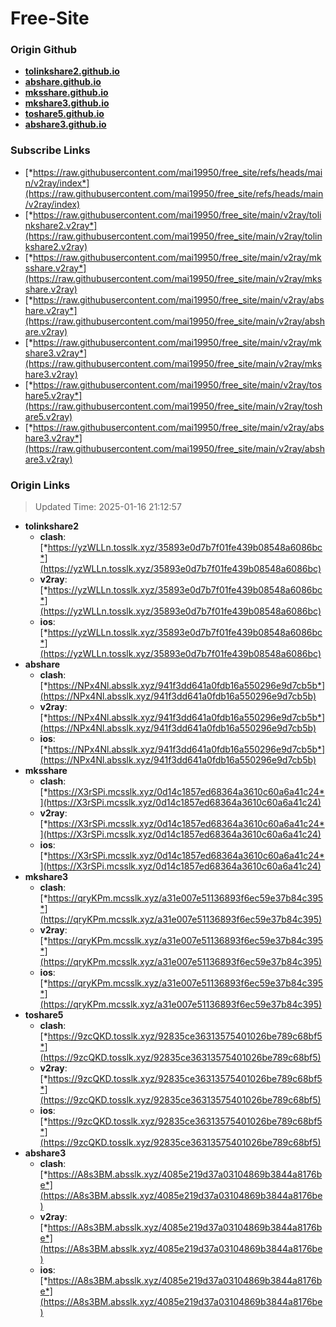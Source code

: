 # Free-Site

### Origin Github

- [**tolinkshare2.github.io**](https://github.com/tolinkshare2/tolinkshare2.github.io)
- [**abshare.github.io**](https://github.com/abshare/abshare.github.io)
- [**mksshare.github.io**](https://github.com/mksshare/mksshare.github.io)
- [**mkshare3.github.io**](https://github.com/mkshare3/mkshare3.github.io)
- [**toshare5.github.io**](https://github.com/toshare5/toshare5.github.io)
- [**abshare3.github.io**](https://github.com/abshare3/abshare3.github.io)

### Subscribe Links

- [*https://raw.githubusercontent.com/mai19950/free_site/refs/heads/main/v2ray/index*](https://raw.githubusercontent.com/mai19950/free_site/refs/heads/main/v2ray/index)
- [*https://raw.githubusercontent.com/mai19950/free_site/main/v2ray/tolinkshare2.v2ray*](https://raw.githubusercontent.com/mai19950/free_site/main/v2ray/tolinkshare2.v2ray)
- [*https://raw.githubusercontent.com/mai19950/free_site/main/v2ray/mksshare.v2ray*](https://raw.githubusercontent.com/mai19950/free_site/main/v2ray/mksshare.v2ray)
- [*https://raw.githubusercontent.com/mai19950/free_site/main/v2ray/abshare.v2ray*](https://raw.githubusercontent.com/mai19950/free_site/main/v2ray/abshare.v2ray)
- [*https://raw.githubusercontent.com/mai19950/free_site/main/v2ray/mkshare3.v2ray*](https://raw.githubusercontent.com/mai19950/free_site/main/v2ray/mkshare3.v2ray)
- [*https://raw.githubusercontent.com/mai19950/free_site/main/v2ray/toshare5.v2ray*](https://raw.githubusercontent.com/mai19950/free_site/main/v2ray/toshare5.v2ray)
- [*https://raw.githubusercontent.com/mai19950/free_site/main/v2ray/abshare3.v2ray*](https://raw.githubusercontent.com/mai19950/free_site/main/v2ray/abshare3.v2ray)

### Origin Links

> Updated Time: 2025-01-16 21:12:57

- **tolinkshare2**
  - **clash**: [*https://yzWLLn.tosslk.xyz/35893e0d7b7f01fe439b08548a6086bc*](https://yzWLLn.tosslk.xyz/35893e0d7b7f01fe439b08548a6086bc)
  - **v2ray**: [*https://yzWLLn.tosslk.xyz/35893e0d7b7f01fe439b08548a6086bc*](https://yzWLLn.tosslk.xyz/35893e0d7b7f01fe439b08548a6086bc)
  - **ios**: [*https://yzWLLn.tosslk.xyz/35893e0d7b7f01fe439b08548a6086bc*](https://yzWLLn.tosslk.xyz/35893e0d7b7f01fe439b08548a6086bc)
- **abshare**
  - **clash**: [*https://NPx4Nl.absslk.xyz/941f3dd641a0fdb16a550296e9d7cb5b*](https://NPx4Nl.absslk.xyz/941f3dd641a0fdb16a550296e9d7cb5b)
  - **v2ray**: [*https://NPx4Nl.absslk.xyz/941f3dd641a0fdb16a550296e9d7cb5b*](https://NPx4Nl.absslk.xyz/941f3dd641a0fdb16a550296e9d7cb5b)
  - **ios**: [*https://NPx4Nl.absslk.xyz/941f3dd641a0fdb16a550296e9d7cb5b*](https://NPx4Nl.absslk.xyz/941f3dd641a0fdb16a550296e9d7cb5b)
- **mksshare**
  - **clash**: [*https://X3rSPi.mcsslk.xyz/0d14c1857ed68364a3610c60a6a41c24*](https://X3rSPi.mcsslk.xyz/0d14c1857ed68364a3610c60a6a41c24)
  - **v2ray**: [*https://X3rSPi.mcsslk.xyz/0d14c1857ed68364a3610c60a6a41c24*](https://X3rSPi.mcsslk.xyz/0d14c1857ed68364a3610c60a6a41c24)
  - **ios**: [*https://X3rSPi.mcsslk.xyz/0d14c1857ed68364a3610c60a6a41c24*](https://X3rSPi.mcsslk.xyz/0d14c1857ed68364a3610c60a6a41c24)
- **mkshare3**
  - **clash**: [*https://qryKPm.mcsslk.xyz/a31e007e51136893f6ec59e37b84c395*](https://qryKPm.mcsslk.xyz/a31e007e51136893f6ec59e37b84c395)
  - **v2ray**: [*https://qryKPm.mcsslk.xyz/a31e007e51136893f6ec59e37b84c395*](https://qryKPm.mcsslk.xyz/a31e007e51136893f6ec59e37b84c395)
  - **ios**: [*https://qryKPm.mcsslk.xyz/a31e007e51136893f6ec59e37b84c395*](https://qryKPm.mcsslk.xyz/a31e007e51136893f6ec59e37b84c395)
- **toshare5**
  - **clash**: [*https://9zcQKD.tosslk.xyz/92835ce36313575401026be789c68bf5*](https://9zcQKD.tosslk.xyz/92835ce36313575401026be789c68bf5)
  - **v2ray**: [*https://9zcQKD.tosslk.xyz/92835ce36313575401026be789c68bf5*](https://9zcQKD.tosslk.xyz/92835ce36313575401026be789c68bf5)
  - **ios**: [*https://9zcQKD.tosslk.xyz/92835ce36313575401026be789c68bf5*](https://9zcQKD.tosslk.xyz/92835ce36313575401026be789c68bf5)
- **abshare3**
  - **clash**: [*https://A8s3BM.absslk.xyz/4085e219d37a03104869b3844a8176be*](https://A8s3BM.absslk.xyz/4085e219d37a03104869b3844a8176be)
  - **v2ray**: [*https://A8s3BM.absslk.xyz/4085e219d37a03104869b3844a8176be*](https://A8s3BM.absslk.xyz/4085e219d37a03104869b3844a8176be)
  - **ios**: [*https://A8s3BM.absslk.xyz/4085e219d37a03104869b3844a8176be*](https://A8s3BM.absslk.xyz/4085e219d37a03104869b3844a8176be)
